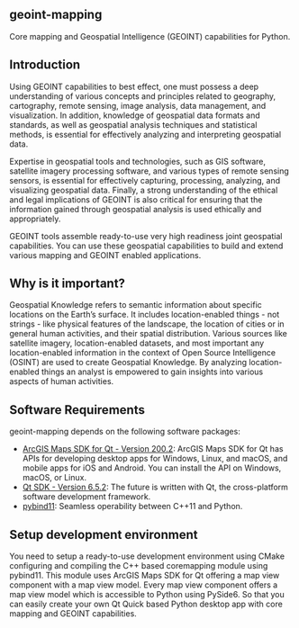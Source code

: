 geoint-mapping
--------------
Core mapping and Geospatial Intelligence (GEOINT) capabilities for Python.

Introduction
------------

Using GEOINT capabilities to best effect, one must possess a deep understanding of various concepts and principles related to geography, cartography, remote sensing, image analysis, data management, and visualization. In addition, knowledge of geospatial data formats and standards, as well as geospatial analysis techniques and statistical methods, is essential for effectively analyzing and interpreting geospatial data.

Expertise in geospatial tools and technologies, such as GIS software, satellite imagery processing software, and various types of remote sensing sensors, is essential for effectively capturing, processing, analyzing, and visualizing geospatial data. Finally, a strong understanding of the ethical and legal implications of GEOINT is also critical for ensuring that the information gained through geospatial analysis is used ethically and appropriately.

GEOINT tools assemble ready-to-use very high readiness joint geospatial capabilities. You can use these geospatial capabilities to build and extend various mapping and GEOINT enabled applications.

Why is it important?
--------------------

Geospatial Knowledge refers to semantic information about specific locations on the Earth’s surface. It includes location-enabled things - not strings - like physical features of the landscape, the location of cities or in general human activities, and their spatial distribution. Various sources like satellite imagery, location-enabled datasets, and most important any location-enabled information in the context of Open Source Intelligence (OSINT) are used to create Geospatial Knowledge. By analyzing location-enabled things an analyst is empowered to gain insights into various aspects of human activities.

Software Requirements
---------------------

geoint-mapping depends on the following software packages:

- [ArcGIS Maps SDK for Qt - Version 200.2](https://developers.arcgis.com/qt/): ArcGIS Maps SDK for Qt has APIs for developing desktop apps for Windows, Linux, and macOS, and mobile apps for iOS and Android. You can install the API on Windows, macOS, or Linux.
- [Qt SDK - Version 6.5.2](https://doc.qt.io/): The future is written with Qt, the cross-platform software development framework.
- [pybind11](https://github.com/pybind/pybind11): Seamless operability between C++11 and Python.

Setup development environment
-----------------------------

You need to setup a ready-to-use development environment using CMake configuring and compiling the C++ based coremapping module using pybind11. This module uses ArcGIS Maps SDK for Qt offering a map view component with a map view model. Every map view component offers a map view model which is accessible to Python using PySide6. So that you can easily create your own Qt Quick based Python desktop app with core mapping and GEOINT capabilities.
